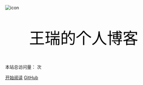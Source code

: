  
![icon](https://user-images.githubusercontent.com/58176267/159104424-b8953d45-86fb-434d-bb4c-69d1071b24e0.jpg)


<p align="center" style="font-size:50px;color:black">王瑞的个人博客</p>

本站总访问量：<span id="busuanzi_value_site_pv"></span> 次
</span>

[开始阅读](README.md)  [GitHub](https://github.com/wangrui996)  

<!-- 背景色 -->
<!--![color](#fff)-->
